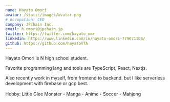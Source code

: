 ```yaml
---
name: Hayato Omori
avatar: /static/images/avatar.png
# occupation: CEO
company: JPchain Inc.
email: h.omori@jpchain.jp
twitter: https://twitter.com/hayato_omr
linkedin: https://www.linkedin.com/in/hayato-omori-7796711b8/
github: https://github.com/hayatoVTA
---
```


Hayato Omori is N high school student.

Favorite programming lang and tools are TypeScript, React, Nextjs.

Also recently work in myself, from frontend to backend. but I like serverless development with firebase or gcp best.

Hobby: Little Glee Monster・Manga・Anime・Soccer・Mahjong
